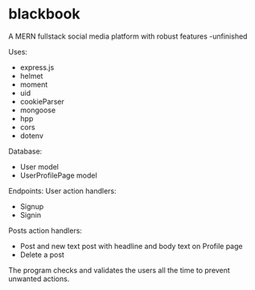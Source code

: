 # blackbook
A MERN fullstack social media platform with robust features -unfinished

Uses:
* express.js
* helmet
* moment
* uid
* cookieParser
* mongoose
* hpp
* cors
* dotenv


Database:
* User model
* UserProfilePage model

Endpoints:
User action handlers:
* Signup
* Signin

Posts action handlers:
* Post and new text post with headline and body text on Profile page
* Delete a post

The program checks and validates the users all the time to prevent unwanted actions.
